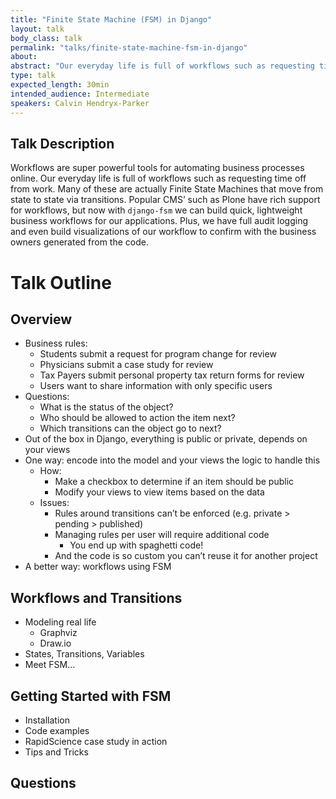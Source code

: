 ```yaml
---
title: "Finite State Machine (FSM) in Django"
layout: talk
body_class: talk
permalink: "talks/finite-state-machine-fsm-in-django"
about: 
abstract: "Our everyday life is full of workflows such as requesting time off from work. Many of these are actually Finite State Machines. Popular CMS tools have rich support for workflows, but now with django-fsm we can build quick, lightweight business workflows for our applications."
type: talk
expected_length: 30min
intended_audience: Intermediate
speakers: Calvin Hendryx-Parker
---
```


## Talk Description
Workflows are super powerful tools for automating business processes online. Our everyday life is full of workflows such as requesting time off from work. Many of these are actually Finite State Machines that move from state to state via transitions. Popular CMS’ such as Plone have rich support for workflows, but now with `django-fsm` we can build quick, lightweight business workflows for our applications. Plus, we have full audit logging and even build visualizations of our workflow to confirm with the business owners generated from the code.

# Talk Outline

## Overview

- Business rules:
    - Students submit a request for program change for review
    - Physicians submit a case study for review
    - Tax Payers submit personal property tax return forms for review
    - Users want to share information with only specific users
- Questions:
    - What is the status of the object?
    - Who should be allowed to action the item next?
    - Which transitions can the object go to next?
- Out of the box in Django, everything is public or private, depends on your views
- One way: encode into the model and your views the logic to handle this
    - How:
        - Make a checkbox to determine if an item should be public
        - Modify your views to view items based on the data
    - Issues:
        - Rules around transitions can’t be enforced (e.g. private > pending > published)
        - Managing rules per user will require additional code
            - You end up with spaghetti code!
        - And the code is so custom you can’t reuse it for another project
- A better way: workflows using FSM

## Workflows and Transitions

- Modeling real life
    - Graphviz
    - Draw.io
- States, Transitions, Variables
- Meet FSM…

## Getting Started with FSM

- Installation
- Code examples
- RapidScience case study in action
- Tips and Tricks

## Questions

    